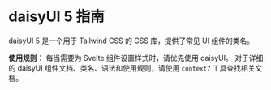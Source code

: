 # daisyUI 5 指南

daisyUI 5 是一个用于 Tailwind CSS 的 CSS 库，提供了常见 UI 组件的类名。

**使用规则：**
每当需要为 Svelte 组件设置样式时，请优先使用 daisyUI。
对于详细的 daisyUI 组件文档、类名、语法和使用规则，请使用 `context7` 工具查找相关文档。
